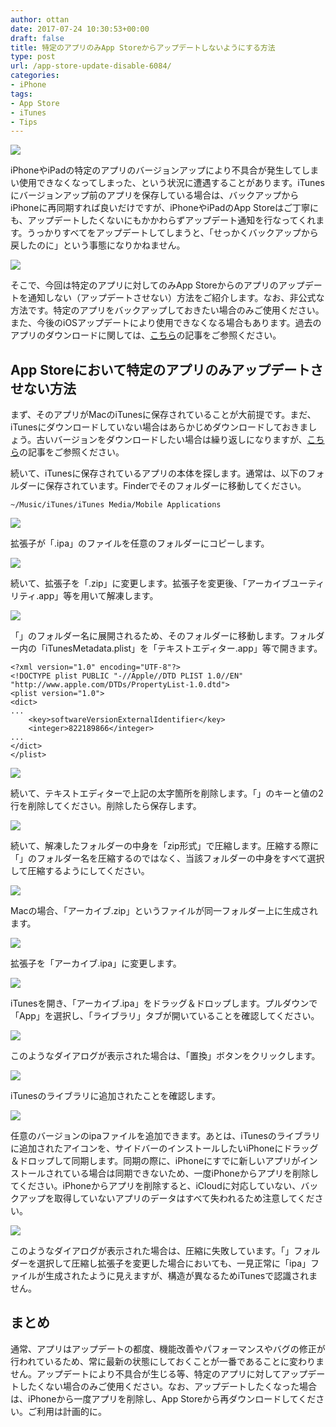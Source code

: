 ```yaml
---
author: ottan
date: 2017-07-24 10:30:53+00:00
draft: false
title: 特定のアプリのみApp Storeからアップデートしないようにする方法
type: post
url: /app-store-update-disable-6084/
categories:
- iPhone
tags:
- App Store
- iTunes
- Tips
---
```


![](/images/2017/07/170724-5975ba4393afe.jpg)






iPhoneやiPadの特定のアプリのバージョンアップにより不具合が発生してしまい使用できなくなってしまった、という状況に遭遇することがあります。iTunesにバージョンアップ前のアプリを保存している場合は、バックアップからiPhoneに再同期すれば良いだけですが、iPhoneやiPadのApp Storeはご丁寧にも、アップデートしたくないにもかかわらずアップデート通知を行なってくれます。うっかりすべてをアップデートしてしまうと、「せっかくバックアップから戻したのに」という事態になりかねません。





![](/images/2017/07/170724-5975bc20b9c96.png)






そこで、今回は特定のアプリに対してのみApp Storeからのアプリのアップデートを通知しない（アップデートさせない）方法をご紹介します。なお、非公式な方法です。特定のアプリをバックアップしておきたい場合のみご使用ください。また、今後のiOSアップデートにより使用できなくなる場合もあります。過去のアプリのダウンロードに関しては、[こちら](https://ottan.xyz/app-store-old-version-apps-3114/)の記事をご参照ください。





## App Storeにおいて特定のアプリのみアップデートさせない方法





まず、そのアプリがMacのiTunesに保存されていることが大前提です。まだ、iTunesにダウンロードしていない場合はあらかじめダウンロードしておきましょう。古いバージョンをダウンロードしたい場合は繰り返しになりますが、[こちら](https://ottan.xyz/app-store-old-version-apps-3114/)の記事をご参照ください。





続いて、iTunesに保存されているアプリの本体を探します。通常は、以下のフォルダーに保存されています。Finderでそのフォルダーに移動してください。




    
    ~/Music/iTunes/iTunes Media/Mobile Applications





![](/images/2017/07/170724-5975bc2ee6ff5.png)






拡張子が「<AppName>.ipa」のファイルを任意のフォルダーにコピーします。





![](/images/2017/07/170724-5975c90ee6752.png)






続いて、拡張子を「<AppName>.zip」に変更します。拡張子を変更後、「アーカイブユーティリティ.app」等を用いて解凍します。





![](/images/2017/07/170724-5975c934d869c.png)






「<AppName>」のフォルダー名に展開されるため、そのフォルダーに移動します。フォルダー内の「iTunesMetadata.plist」を「テキストエディター.app」等で開きます。




    
    <?xml version="1.0" encoding="UTF-8"?>
    <!DOCTYPE plist PUBLIC "-//Apple//DTD PLIST 1.0//EN" "http://www.apple.com/DTDs/PropertyList-1.0.dtd">
    <plist version="1.0">
    <dict>
    ...
    	<key>softwareVersionExternalIdentifier</key>
    	<integer>822189866</integer>
    ...
    </dict>
    </plist>





![](/images/2017/07/170724-5975c9974c94f.png)






続いて、テキストエディターで上記の太字箇所を削除します。「<softwareVersionExternalIdentifier>」のキーと値の2行を削除してください。削除したら保存します。





![](/images/2017/07/170724-5975c9f923233.png)






続いて、解凍したフォルダーの中身を「zip形式」で圧縮します。圧縮する際に「<AppName>」のフォルダー名を圧縮するのではなく、当該フォルダーの中身をすべて選択して圧縮するようにしてください。





![](/images/2017/07/170724-5975ca3b92ea7.png)






Macの場合、「アーカイブ.zip」というファイルが同一フォルダー上に生成されます。





![](/images/2017/07/170724-5975ca5ec8bc3.png)






拡張子を「アーカイブ.ipa」に変更します。





![](/images/2017/07/170724-5975ca70f0d46.png)






iTunesを開き、「アーカイブ.ipa」をドラッグ＆ドロップします。プルダウンで「App」を選択し、「ライブラリ」タブが開いていることを確認してください。





![](/images/2017/07/170724-5975cac60b1d7.png)






このようなダイアログが表示された場合は、「置換」ボタンをクリックします。





![](/images/2017/07/170724-5975cae7f0776.png)






iTunesのライブラリに追加されたことを確認します。





![](/images/2017/07/170724-5975cb00281ad.png)






任意のバージョンのipaファイルを追加できます。あとは、iTunesのライブラリに追加されたアイコンを、サイドバーのインストールしたいiPhoneにドラッグ＆ドロップして同期します。同期の際に、iPhoneにすでに新しいアプリがインストールされている場合は同期できないため、一度iPhoneからアプリを削除してください。iPhoneからアプリを削除すると、iCloudに対応していない、バックアップを取得していないアプリのデータはすべて失われるため注意してください。





![](/images/2017/07/170724-5975caacd2419.png)






このようなダイアログが表示された場合は、圧縮に失敗しています。「<AppName>」フォルダーを選択して圧縮し拡張子を変更した場合においても、一見正常に「ipa」ファイルが生成されたように見えますが、構造が異なるためiTunesで認識されません。





## まとめ





通常、アプリはアップデートの都度、機能改善やパフォーマンスやバグの修正が行われているため、常に最新の状態にしておくことが一番であることに変わりません。アップデートにより不具合が生じる等、特定のアプリに対してアップデートしたくない場合のみご使用ください。なお、アップデートしたくなった場合は、iPhoneから一度アプリを削除し、App Storeから再ダウンロードしてください。ご利用は計画的に。

